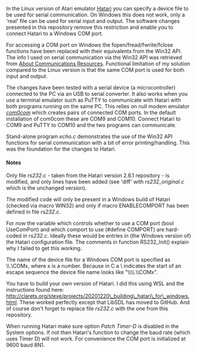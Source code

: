 In the Linux version of Atari emulator [Hatari](https://www.hatari-emu.org/index.html) you can specify a device file to be used for serial communication. On Windows this does not work, only a 'real' file can be used for serial input and output. The software changes presented in this repository remove this restriction and enable you to connect Hatari to a Windows COM port.

For accessing a COM port on Windows the fopen/fread/fwrite/fclose functions have been replaced with their equivalents from the Win32 API. The info I used on serial communication via the Win32 API was retrieved from [About Communications Resources](https://learn.microsoft.com/en-us/windows/win32/devio/about-communications-resources). Functional limitation of my solution compared to the Linux version is that the same COM port is used for both input and output.

The changes have been tested with a serial device (a microcontroller) connected to the PC via an USB to serial converter. It also works when you use a terminal emulator such as PuTTY to communicate with Hatari with both programs running on the same PC. This relies on null modem emulator [*com0com*](https://com0com.sourceforge.net/) which creates pairs of connected COM ports. In the default installation of com0com these are COM9 and COM10. Connect Hatari to COM9 and PuTTY to COM10 and the two programs can communicate.

Stand-alone program *echo.c* demonstrates the use of the Win32 API functions for serial communication with a bit of error printing/handling. This was the foundation for the changes to Hatari.

#### Notes

Only file *rs232.c* - taken from the Hatari version 2.6.1 repository - is modified, and only lines have been added (see 'diff' with *rs232_original.c* which is the unchanged version).

The modified code will only be present in a Windows build of Hatari (checked via macro WIN32) and only if macro ENABLECOMPORT has been defined in file *rs232.c*.

For now the variable which controls whether to use a COM port (bool UseComPort) and which comport to use (#define COMPORT) are hard-coded in *rs232.c*. Ideally these would be entries in (the Windows version of) the Hatari configuration file. The comments in function RS232_Init() explain why I failed to get this working.

The name of the device file for a Windows COM port is specified as \\\\.\\COMx, where x is a number. Because in C a \\ indicates the start of an escape sequence the device file name looks like "\\\\\\\\.\\\\COMx".

You have to build your own version of Hatari. I did this using WSL and the instructions found here: http://clarets.org/steve/projects/20201220\_building\_hatari\_for\_windows.html. These worked perfectly except that LibSDL has moved to GitHub. And of course don't forget to replace file *rs232.c* with the one from this repository.

When running Hatari make sure option *Patch Timer-D* is disabled in the System options. If not then Hatari's function to change the baud rate (which uses Timer D) will not work. For convenience the COM port is initialized at 9600 baud 8N1.
